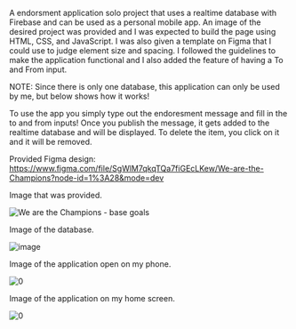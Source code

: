 A endorsment application solo project that uses a realtime database with Firebase and can be used as a personal mobile app. An image of the desired project was provided and I was expected to build the page using HTML, CSS, and JavaScript. I was also given a template on Figma that I could use to judge element size and spacing. I followed the guidelines to make the application functional and I also added the feature of having a To and From input.

NOTE: Since there is only one database, this application can only be used by me, but below shows how it works!

To use the app you simply type out the endoresment message and fill in the to and from inputs! Once you publish the message, it gets added to the realtime database and will be displayed. To delete the item, you click on it and it will be removed.

Provided Figma design: https://www.figma.com/file/SgWlM7qkqTQa7fiGEcLKew/We-are-the-Champions?node-id=1%3A28&mode=dev

Image that was provided.

![We are the Champions - base goals](https://github.com/NickGayda/Frontend-Career-Path/assets/54640052/b6efb602-8171-4bc7-a6a7-ba23f7f28816)

Image of the database.

![image](https://github.com/NickGayda/Frontend-Career-Path/assets/54640052/7912f1ae-a245-46f5-a40f-9aa85fe72e00)

Image of the application open on my phone.

![0](https://github.com/NickGayda/Frontend-Career-Path/assets/54640052/74c9c81b-ca2e-40e0-91ad-025930d4161c)

Image of the application on my home screen.

![0](https://github.com/NickGayda/Frontend-Career-Path/assets/54640052/cabff1a4-26c3-40c4-8981-9896ca6004cc)
